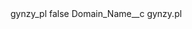 <?xml version="1.0" encoding="UTF-8"?>
<CustomMetadata xmlns="http://soap.sforce.com/2006/04/metadata" xmlns:xsi="http://www.w3.org/2001/XMLSchema-instance" xmlns:xsd="http://www.w3.org/2001/XMLSchema">
    <label>gynzy_pl</label>
    <protected>false</protected>
    <values>
        <field>Domain_Name__c</field>
        <value xsi:type="xsd:string">gynzy.pl</value>
    </values>
</CustomMetadata>
